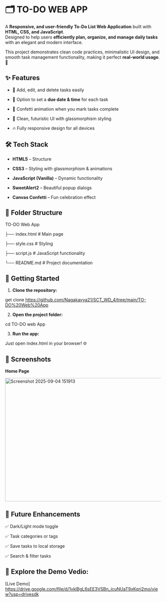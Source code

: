 # 🗂️ TO-DO WEB APP

A **Responsive, and user-friendly To-Do List Web Application** built with **HTML, CSS, and JavaScript**.  
Designed to help users **efficiently plan, organize, and manage daily tasks** with an elegant and modern interface.  

This project demonstrates clean code practices, minimalistic UI design, and smooth task management functionality, making it perfect **real-world usage**. 🚀

## ✨ Features

- 📝 Add, edit, and delete tasks easily
  
- 📅 Option to set a **due date & time** for each task
  
- 🎉 Confetti animation when you mark tasks complete
  
- 🎨 Clean, futuristic UI with glassmorphism styling
  
- 🔥 Fully responsive design for all devices  

## 🛠️ Tech Stack

- **HTML5** – Structure
  
- **CSS3** – Styling with glassmorphism & animations
  
- **JavaScript (Vanilla)** – Dynamic functionality

- **SweetAlert2** – Beautiful popup dialogs
 
- **Canvas Confetti** – Fun celebration effect

## 📂 Folder Structure

TO-DO Web App

├── index.html   # Main page

├── style.css    # Styling

├── script.js    # JavaScript functionality

└── README.md    # Project documentation

## 🚀 Getting Started

1. **Clone the repository:**    

get clone https://github.com/Nagakavya21/SCT_WD_4/tree/main/TO-DO%20Web%20App

2. **Open the project folder:**

cd TO-DO web App

3. **Run the app:**

Just open index.html in your browser! 🌐

## 📸 Screenshots

**Home Page**                                                                                                                                                          

<img width="1000" height="400" alt="Screenshot 2025-09-04 151913" src="https://github.com/user-attachments/assets/639aa4b4-57b4-4a42-a021-ac11b00ca095" />        

## 🎯 Future Enhancements

✅ Dark/Light mode toggle

✅ Task categories or tags

✅ Save tasks to local storage

✅ Search & filter tasks

## 🎯 Explore the Demo Vedio:

[Live Demo] https://drive.google.com/file/d/1vklBgL6sEE3VSBn_icuNUaT9xKqrj2mo/view?usp=drivesdk



